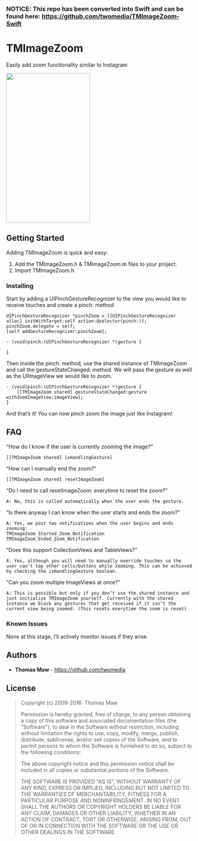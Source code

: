 ### **NOTICE: This repo has been converted into Swift and can be found here: https://github.com/twomedia/TMImageZoom-Swift**

# TMImageZoom
Easily add zoom functionality similar to Instagram

<img src="preview.gif" width="226" height="402" />

## Getting Started

Adding TMImageZoom is quick and easy:

1. Add the TMImageZoom.h & TMImageZoom.m files to your project.
2. Import TMImageZoom.h

### Installing

Start by adding a UIPinchGestureRecognizer to the view you would like to receive touches and create a pinch: method
```
UIPinchGestureRecognizer *pinchZoom = [[UIPinchGestureRecognizer alloc] initWithTarget:self action:@selector(pinch:)];
pinchZoom.delegate = self;
[self addGestureRecognizer:pinchZoom];

- (void)pinch:(UIPinchGestureRecognizer *)gesture {
    
}
```

Then inside the pinch: method, use the shared instance of TMImageZoom and call the gestureStateChanged: method. We will pass the gesture as well as the UIImageView we would like to zoom.
```
- (void)pinch:(UIPinchGestureRecognizer *)gesture {
    [[TMImageZoom shared] gestureStateChanged:gesture withZoomImageView:imageView];
}
```

And that’s it! You can now pinch zoom the image just like Instagram!

## FAQ

“How do I know if the user is currently zooming the image?”
```
[[TMImageZoom shared] isHandlingGesture]
```

“How can I manually end the zoom?”
```
[[TMImageZoom shared] resetImageZoom]
```

“Do I need to call resetImageZoom: everytime to reset the zoom?”
```
A: No, this is called automatically when the user ends the gesture.
```

“Is there anyway I can know when the user starts and ends the zoom?”
```
A: Yes, we post two notifications when the user begins and ends zooming:
TMImageZoom_Started_Zoom_Notification
TMImageZoom_Ended_Zoom_Notification
```

“Does this support CollectionViews and TableViews?”
```
A: Yes, although you will need to manually override touches so the user can’t tap other cells/buttons while zooming. This can be achieved by checking the isHandlingGesture boolean.
```

“Can you zoom multiple ImageViews at once?”
```
A: This is possible but only if you don’t use the shared instance and just initialise TMImageZoom yourself. Currently with the shared instance we block any gestures that get received if it isn’t the current view being zoomed. (This resets everytime the zoom is reset)
```

### Known Issues

None at this stage, I’ll actively monitor issues if they arise.

## Authors

* **Thomas Maw** - https://github.com/twomedia

## License

> Copyright (c) 2009-2016: Thomas Maw
>
> Permission is hereby granted, free of charge, to any person obtaining
> a copy of this software and associated documentation files (the
> "Software"), to deal in the Software without restriction, including
> without limitation the rights to use, copy, modify, merge, publish,
> distribute, sublicense, and/or sell copies of the Software, and to
> permit persons to whom the Software is furnished to do so, subject to
> the following conditions:
>
> The above copyright notice and this permission notice shall be
> included in all copies or substantial portions of the Software.
>
> THE SOFTWARE IS PROVIDED "AS IS", WITHOUT WARRANTY OF ANY KIND,
> EXPRESS OR IMPLIED, INCLUDING BUT NOT LIMITED TO THE WARRANTIES OF
> MERCHANTABILITY, FITNESS FOR A PARTICULAR PURPOSE AND
> NONINFRINGEMENT. IN NO EVENT SHALL THE AUTHORS OR COPYRIGHT HOLDERS BE
> LIABLE FOR ANY CLAIM, DAMAGES OR OTHER LIABILITY, WHETHER IN AN ACTION
> OF CONTRACT, TORT OR OTHERWISE, ARISING FROM, OUT OF OR IN CONNECTION
> WITH THE SOFTWARE OR THE USE OR OTHER DEALINGS IN THE SOFTWARE.
